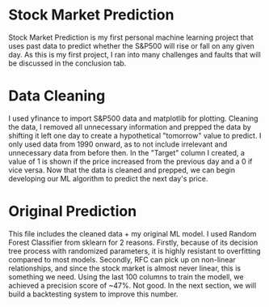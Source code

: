 # Stock Market Prediction
Stock Market Prediction is my first personal machine learning project that uses past data to predict whether the S&P500 will rise or fall on any given day. As this is my first project, I ran into many challenges and faults that will be discussed in the conclusion tab.

# Data Cleaning
I used yfinance to import S&P500 data and matplotlib for plotting. Cleaning the data, I removed all unnecessary information and prepped the data by shifting it left one day to create a hypothetical "tomorrow" value to predict. I only used data from 1990 onward, as to not include irrelevant and unnecessary data from before then. In the "Target" column I created, a value of 1 is shown if the price increased from the previous day and a 0 if vice versa. Now that the data is cleaned and prepped, we can begin developing our ML algorithm to predict the next day's price.

# Original Prediction
This file includes the cleaned data + my original ML model. I used Random Forest Classifier from sklearn for 2 reasons. Firstly, because of its decision tree process with randomized parameters, it is highly resistant to overfitting compared to most models. Secondly, RFC can pick up on non-linear relationships, and since the stock market is almost never linear, this is something we need. Using the last 100 columns to train the modell, we achieved a precision score of ~47%. Not good. In the next section, we will build a backtesting system to improve this number. 
